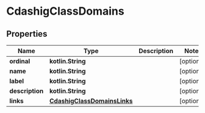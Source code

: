 
# CdashigClassDomains

## Properties
| Name | Type | Description | Notes |
| ------------ | ------------- | ------------- | ------------- |
| **ordinal** | **kotlin.String** |  |  [optional] |
| **name** | **kotlin.String** |  |  [optional] |
| **label** | **kotlin.String** |  |  [optional] |
| **description** | **kotlin.String** |  |  [optional] |
| **links** | [**CdashigClassDomainsLinks**](CdashigClassDomainsLinks.md) |  |  [optional] |



